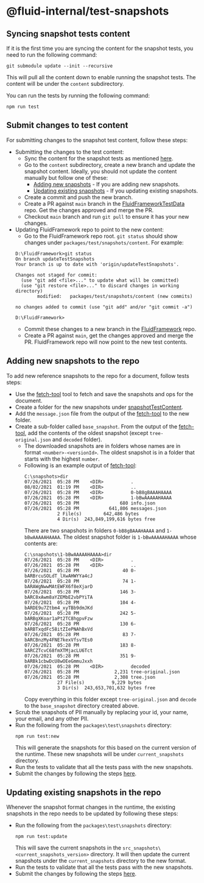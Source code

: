 # @fluid-internal/test-snapshots

## Syncing snapshot tests content
If it is the first time you are syncing the content for the snapshot tests, you need to run the following command:

```
git submodule update --init --recursive
```

This will pull all the content down to enable running the snapshot tests. The content will be under the `content` subdirectory.

You can run the tests by running the following command:

```
npm run test
```

## Submit changes to test content
For submitting changes to the snapshot test content, follow these steps:
- Submitting the changes to the test content:
  - Sync the content for the snapshot tests as mentioned [here](#Syncing-snapshot-tests-content).
  - Go to the `content` subdirectory, create a new branch and update the snapshot content. Ideally, you should not update the content manually but follow one of these:
    - [Adding new snapshots](#Adding-new-snapshots-to-the-repo) - If you are adding new snapshots.
    - [Updating existing snapshots](#Updating-existing-snapshots-in-the-repo) - If you updating existing snapshots.
  - Create a commit and push the new branch.
  - Create a PR against `main` branch in the [FluidFrameworkTestData](https://github.com/microsoft/FluidFrameworkTestData) repo. Get the changes approved and merge the PR.
  - Checkout `main` branch and run `git pull` to ensure it has your new changes.
- Updating FluidFramework repo to point to the new content:
  - Go to the FluidFramework repo root. `git status` should show changes under `packages/test/snapshots/content`. For example:
  ```
  D:\FluidFramework>git status
  On branch updateTestSnapshots
  Your branch is up to date with 'origin/updateTestSnapshots'.

  Changes not staged for commit:
    (use "git add <file>..." to update what will be committed)
    (use "git restore <file>..." to discard changes in working directory)
          modified:   packages/test/snapshots/content (new commits)

  no changes added to commit (use "git add" and/or "git commit -a")

  D:\FluidFramework>
  ```
  - Commit these changes to a new branch in the [FluidFramework](https://github.com/microsoft/FluidFramework) repo.
  - Create a PR against `main`, get the changes approved and merge the PR. FluidFramework repo will now point to the new test contents.

## Adding new snapshots to the repo
To add new reference snapshots to the repo for a document, follow tests steps:
- Use the [fetch-tool](../../tools/fetch-tool/README.md) tool to fetch and save the snapshots and ops for the document.
- Create a folder for the new snapshots under [snapshotTestContent](./content/snapshotTestContent).
- Add the `message.json` file from the output of the [fetch-tool](../../tools/fetch-tool/README.md) to the new folder.
- Create a sub-folder called `base_snapshot`. From the output of the [fetch-tool](../../tools/fetch-tool/README.md), add the contents of the oldest snapshot (except `tree-original.json` and `decoded` folder).
  - The downloaded snapshots are in folders whose names are in format `<number>-<versionId>`. The oldest snapshot is in a folder that starts with the highest `number`.
  - Following is an example output of [fetch-tool](../../tools/fetch-tool/README.md):
    ```
    C:\snapshots>dir
    07/26/2021  05:28 PM    <DIR>          .
    08/02/2021  01:19 PM    <DIR>          ..
    07/26/2021  05:28 PM    <DIR>          0-bB8gBAAAHAAAA
    07/26/2021  05:28 PM    <DIR>          1-bBwAAAAAHAAAA
    07/26/2021  05:28 PM               680 info.json
    07/26/2021  05:28 PM           641,806 messages.json
                2 File(s)        642,486 bytes
                4 Dir(s)  243,849,199,616 bytes free
    ```
    There are two snapshots in folders `0-bB8gBAAAHAAAA` and `1-bBwAAAAAHAAAA`. The oldest snapshot folder is `1-bBwAAAAAHAAAA` whose contents are:
    ```
    C:\snapshots\1-bBwAAAAAHAAAA>dir
    07/26/2021  05:28 PM    <DIR>          .
    07/26/2021  05:28 PM    <DIR>          ..
    07/26/2021  05:28 PM                40 0-bARBrcuSOLdT_lXwAHWYYa4cJ
    07/26/2021  05:28 PM                74 1-bARAWgNwwMAtEWFX6f8eXjarD
    07/26/2021  05:28 PM               146 3-bARC8xAwm8aYZEMbE2vbPYiTA
    07/26/2021  05:28 PM               104 4-bARDE9u7Ztbm4_xyTBb9dmJKd
    07/26/2021  05:28 PM               242 5-bARBgXKoar1aPt2TC8hgpvFzw
    07/26/2021  05:28 PM               130 6-bARBTxqdFc58itZIePNAhBxVd
    07/26/2021  05:28 PM                83 7-bARCBnzMy4FNE7kexVfsvTEs0
    07/26/2021  05:28 PM               183 8-bARCZTcvC68fmXTMjacLU6Tct
    07/26/2021  05:28 PM               351 9-bARBk1cbwDcU8wOEeGmmuJxxh
    07/26/2021  05:28 PM    <DIR>          decoded
    07/26/2021  05:28 PM             2,231 tree-original.json
    07/26/2021  05:28 PM             2,308 tree.json
                27 File(s)          9,229 bytes
                3 Dir(s)  243,653,701,632 bytes free
    ```
    Copy everything in this folder except `tree-original.json` and `decode` to the `base_snapshot` directory created above.
- Scrub the snapshots of PII manually by replacing your id, your name, your email, and any other PII.
- Run the following from the `packages\test\snapshots` directory:
  ```
  npm run test:new
  ```
  This will generate the snapshots for this based on the current version of the runtime. These new snapshots will be under `current_snapshots` directory.
- Run the tests to validate that all the tests pass with the new snapshots.
- Submit the changes by following the steps [here](#Submit-changes-to-test-content).

## Updating existing snapshots in the repo
Whenever the snapshot format changes in the runtime, the existing snapshots in the repo needs to be updated by following these steps:
- Run the following from the `packages\test\snapshots` directory:
  ```
  npm run test:update
  ```
  This will save the current snapshots in the `src_snapshots\<current_snapshots_version>` directory. It will then update the current snapshots under the `current_snapshots` directory to the new format.
- Run the tests to validate that all the tests pass with the new snapshots.
- Submit the changes by following the steps [here](#Submit-changes-to-test-content).